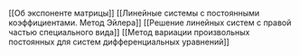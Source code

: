 [[Об экспоненте матрицы]]
[[Линейные системы с постоянными коэффициентами. Метод Эйлера]]
[[Решение линейных систем с правой частью специального вида]]
[[Метод вариации произвольных постоянных для систем дифференциальных уравнений]]